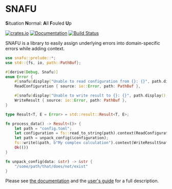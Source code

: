 # SNAFU

**S**ituation **N**ormal: **A**ll **F**ouled **U**p

[![crates.io][Crate Logo]][Crate]
[![Documentation][Doc Logo]][Doc]
[![Build Status][CI Logo]][CI]

SNAFU is a library to easily assign underlying errors into
domain-specific errors while adding context.

```rust
use snafu::prelude::*;
use std::{fs, io, path::PathBuf};

#[derive(Debug, Snafu)]
enum Error {
    #[snafu(display("Unable to read configuration from {}: {}", path.display(), source))]
    ReadConfiguration { source: io::Error, path: PathBuf },

    #[snafu(display("Unable to write result to {}: {}", path.display(), source))]
    WriteResult { source: io::Error, path: PathBuf },
}

type Result<T, E = Error> = std::result::Result<T, E>;

fn process_data() -> Result<()> {
    let path = "config.toml";
    let configuration = fs::read_to_string(path).context(ReadConfigurationSnafu { path })?;
    let path = unpack_config(&configuration);
    fs::write(&path, b"My complex calculation").context(WriteResultSnafu { path })?;
    Ok(())
}

fn unpack_config(data: &str) -> &str {
    "/some/path/that/does/not/exist"
}
```

Please see [the documentation][Doc] and the [user's guide][Guide] for
a full description.

[Crate]: https://crates.io/crates/snafu
[Crate Logo]: https://img.shields.io/crates/v/snafu.svg

[Doc]: https://docs.rs/snafu
[Doc Logo]: https://docs.rs/snafu/badge.svg
[Guide]: https://docs.rs/snafu/*/snafu/guide/index.html

[CI]: https://cirrus-ci.com/github/shepmaster/snafu
[CI Logo]: https://api.cirrus-ci.com/github/shepmaster/snafu.svg
